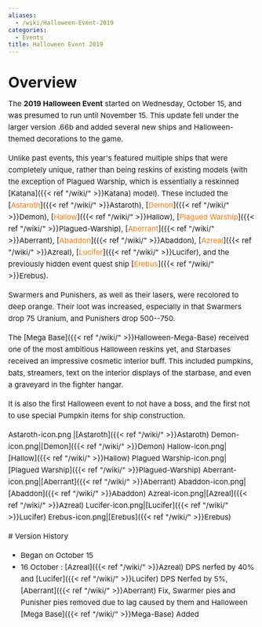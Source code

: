 ```yaml
---
aliases:
  - /wiki/Halloween-Event-2019
categories:
  - Events
title: Halloween Event 2019
---
```


<div class="cardcontainer" style="font-size:15px; line-height:24px">

# Overview

The **2019 Halloween Event** started on Wednesday, October 15, and was presumed to run until November 15. This update fell under the larger version .66b and added several new ships and Halloween-themed decorations to the game.

Unlike past events, this year's featured multiple ships that were completely unique, rather than being reskins of existing models (with the exception of Plagued Warship, which is essentially a reskinned [Katana]({{< ref "/wiki/" >}}Katana) model). These included the [<span style="color:#ff7500">Astaroth</span>]({{< ref "/wiki/" >}}Astaroth), [<span style="color:#ff7500">Demon</span>]({{< ref "/wiki/" >}}Demon), [<span style="color:#ff7500">Hallow</span>]({{< ref "/wiki/" >}}Hallow), [<span style="color:#ff7500">Plagued Warship</span>]({{< ref "/wiki/" >}}Plagued-Warship), [<span style="color:#ff7500">Aberrant</span>]({{< ref "/wiki/" >}}Aberrant), [<span style="color:#ff7500">Abaddon</span>]({{< ref "/wiki/" >}}Abaddon), [<span style="color:#ff7500">Azreal</span>]({{< ref "/wiki/" >}}Azreal), [<span style="color:#ff7500">Lucifer</span>]({{< ref "/wiki/" >}}Lucifer), and the previously hidden event quest ship [<span style="color:#ff7500">Erebus</span>]({{< ref "/wiki/" >}}Erebus).

Swarmers and Punishers, as well as their lasers, were recolored to deep orange. Their loot was increased, especially in that Swarmers drop 75 Uranium, and Punishers drop 500--750.

The [Mega Base]({{< ref "/wiki/" >}}Halloween-Mega-Base) received one of the most ambitious Halloween reskins yet, and Starbases received an impressive cosmetic interior buff. This included pumpkins, bats, streamers, text on the interior displays of the starbase, and even a graveyard in the fighter hangar.

It is also the first Halloween event to not have a boss, and the first not to use special Pumpkin items for ship construction.

Astaroth-icon.png |[Astaroth]({{< ref "/wiki/" >}}Astaroth) Demon-icon.png|[Demon]({{< ref "/wiki/" >}}Demon) Hallow-icon.png|[Hallow]({{< ref "/wiki/" >}}Hallow) Plagued Warship-icon.png|[Plagued Warship]({{< ref "/wiki/" >}}Plagued-Warship) Aberrant-icon.png|[Aberrant]({{< ref "/wiki/" >}}Aberrant) Abaddon-icon.png|[Abaddon]({{< ref "/wiki/" >}}Abaddon) Azreal-icon.png|[Azreal]({{< ref "/wiki/" >}}Azreal) Lucifer-icon.png|[Lucifer]({{< ref "/wiki/" >}}Lucifer) Erebus-icon.png|[Erebus]({{< ref "/wiki/" >}}Erebus)

</div>
<div class="cardcontainer" style="font-size:15px; line-height:24px">
# Version History

- Began on October 15
- 16 October : [Azreal]({{< ref "/wiki/" >}}Azreal) DPS nerfed by 40% and [Lucifer]({{< ref "/wiki/" >}}Lucifer) DPS Nerfed by 5%, [Aberrant]({{< ref "/wiki/" >}}Aberrant) Fix, Swarmer pies and Punisher pies removed due to lag caused by them and Halloween [Mega Base]({{< ref "/wiki/" >}}Mega-Base) Added

</div>
